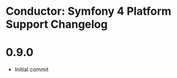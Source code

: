 Conductor: Symfony 4 Platform Support Changelog
==============================================

# 0.9.0
- Initial commit
